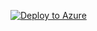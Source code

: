 
[![Deploy to Azure](https://aka.ms/deploytoazurebutton)](https://portal.azure.com/#create/Microsoft.Template/uri/https%3A%2F%2Fdotnetdevops.blob.core.windows.net%2Freleases%2FEventGridManager%2Flatest%2Fazure%2Fazure.json)